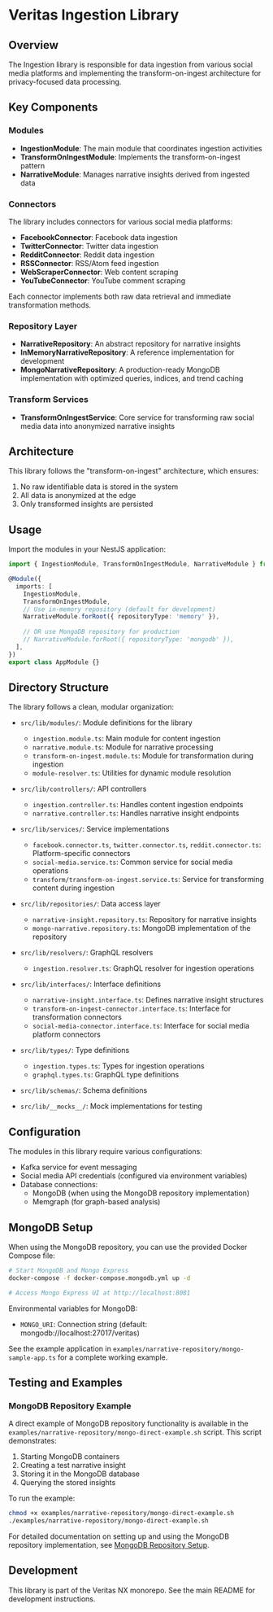 # Veritas Ingestion Library

## Overview

The Ingestion library is responsible for data ingestion from various social media platforms and implementing the transform-on-ingest architecture for privacy-focused data processing.

## Key Components

### Modules

- **IngestionModule**: The main module that coordinates ingestion activities
- **TransformOnIngestModule**: Implements the transform-on-ingest pattern
- **NarrativeModule**: Manages narrative insights derived from ingested data

### Connectors

The library includes connectors for various social media platforms:

- **FacebookConnector**: Facebook data ingestion
- **TwitterConnector**: Twitter data ingestion
- **RedditConnector**: Reddit data ingestion
- **RSSConnector**: RSS/Atom feed ingestion
- **WebScraperConnector**: Web content scraping 
- **YouTubeConnector**: YouTube comment scraping

Each connector implements both raw data retrieval and immediate transformation methods.

### Repository Layer

- **NarrativeRepository**: An abstract repository for narrative insights
- **InMemoryNarrativeRepository**: A reference implementation for development
- **MongoNarrativeRepository**: A production-ready MongoDB implementation with optimized queries, indices, and trend caching

### Transform Services

- **TransformOnIngestService**: Core service for transforming raw social media data into anonymized narrative insights

## Architecture

This library follows the "transform-on-ingest" architecture, which ensures:

1. No raw identifiable data is stored in the system
2. All data is anonymized at the edge
3. Only transformed insights are persisted

## Usage

Import the modules in your NestJS application:

```typescript
import { IngestionModule, TransformOnIngestModule, NarrativeModule } from '@veritas/ingestion';

@Module({
  imports: [
    IngestionModule,
    TransformOnIngestModule,
    // Use in-memory repository (default for development)
    NarrativeModule.forRoot({ repositoryType: 'memory' }),
    
    // OR use MongoDB repository for production
    // NarrativeModule.forRoot({ repositoryType: 'mongodb' }),
  ],
})
export class AppModule {}
```

## Directory Structure

The library follows a clean, modular organization:

- `src/lib/modules/`: Module definitions for the library
  - `ingestion.module.ts`: Main module for content ingestion
  - `narrative.module.ts`: Module for narrative processing
  - `transform-on-ingest.module.ts`: Module for transformation during ingestion
  - `module-resolver.ts`: Utilities for dynamic module resolution

- `src/lib/controllers/`: API controllers
  - `ingestion.controller.ts`: Handles content ingestion endpoints
  - `narrative.controller.ts`: Handles narrative insight endpoints

- `src/lib/services/`: Service implementations
  - `facebook.connector.ts`, `twitter.connector.ts`, `reddit.connector.ts`: Platform-specific connectors
  - `social-media.service.ts`: Common service for social media operations
  - `transform/transform-on-ingest.service.ts`: Service for transforming content during ingestion

- `src/lib/repositories/`: Data access layer
  - `narrative-insight.repository.ts`: Repository for narrative insights
  - `mongo-narrative.repository.ts`: MongoDB implementation of the repository

- `src/lib/resolvers/`: GraphQL resolvers
  - `ingestion.resolver.ts`: GraphQL resolver for ingestion operations

- `src/lib/interfaces/`: Interface definitions
  - `narrative-insight.interface.ts`: Defines narrative insight structures
  - `transform-on-ingest-connector.interface.ts`: Interface for transformation connectors
  - `social-media-connector.interface.ts`: Interface for social media platform connectors

- `src/lib/types/`: Type definitions
  - `ingestion.types.ts`: Types for ingestion operations
  - `graphql.types.ts`: GraphQL type definitions

- `src/lib/schemas/`: Schema definitions

- `src/lib/__mocks__/`: Mock implementations for testing

## Configuration

The modules in this library require various configurations:

- Kafka service for event messaging
- Social media API credentials (configured via environment variables)
- Database connections:
  - MongoDB (when using the MongoDB repository implementation)
  - Memgraph (for graph-based analysis)

## MongoDB Setup

When using the MongoDB repository, you can use the provided Docker Compose file:

```bash
# Start MongoDB and Mongo Express
docker-compose -f docker-compose.mongodb.yml up -d

# Access Mongo Express UI at http://localhost:8081
```

Environmental variables for MongoDB:
- `MONGO_URI`: Connection string (default: mongodb://localhost:27017/veritas)

See the example application in `examples/narrative-repository/mongo-sample-app.ts` for a complete working example.

## Testing and Examples

### MongoDB Repository Example

A direct example of MongoDB repository functionality is available in the `examples/narrative-repository/mongo-direct-example.sh` script. This script demonstrates:

1. Starting MongoDB containers
2. Creating a test narrative insight
3. Storing it in the MongoDB database
4. Querying the stored insights

To run the example:

```bash
chmod +x examples/narrative-repository/mongo-direct-example.sh
./examples/narrative-repository/mongo-direct-example.sh
```

For detailed documentation on setting up and using the MongoDB repository implementation, see [MongoDB Repository Setup](../../docs/development/mongodb-repository-setup.md).

## Development

This library is part of the Veritas NX monorepo. See the main README for development instructions. 